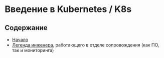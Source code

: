 # Введение в Kubernetes / K8s

## Содержание

- [Начало](https://github.com/lamjob1993/kubernetes-monitoring/tree/main/kubernetes/beggining)
- [Легенда инженера](https://github.com/lamjob1993/kubernetes-monitoring/tree/main/kubernetes/legend), работающего в отделе сопровождения (как ПО, так и мониторинга)

